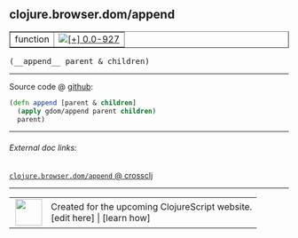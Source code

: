 ## clojure.browser.dom/append



 <table border="1">
<tr>
<td>function</td>
<td><a href="https://github.com/cljsinfo/cljs-api-docs/tree/0.0-927"><img valign="middle" alt="[+] 0.0-927" title="Added in 0.0-927" src="https://img.shields.io/badge/+-0.0--927-lightgrey.svg"></a> </td>
</tr>
</table>


 <samp>
(__append__ parent & children)<br>
</samp>

---







Source code @ [github](https://github.com/clojure/clojurescript/blob/r2665/src/cljs/clojure/browser/dom.cljs#L13-L15):

```clj
(defn append [parent & children]
  (apply gdom/append parent children)
  parent)
```

<!--
Repo - tag - source tree - lines:

 <pre>
clojurescript @ r2665
└── src
    └── cljs
        └── clojure
            └── browser
                └── <ins>[dom.cljs:13-15](https://github.com/clojure/clojurescript/blob/r2665/src/cljs/clojure/browser/dom.cljs#L13-L15)</ins>
</pre>

-->

---



###### External doc links:

[`clojure.browser.dom/append` @ crossclj](http://crossclj.info/fun/clojure.browser.dom.cljs/append.html)<br>

---

 <table>
<tr><td>
<img valign="middle" align="right" width="48px" src="http://i.imgur.com/Hi20huC.png">
</td><td>
Created for the upcoming ClojureScript website.<br>
[edit here] | [learn how]
</td></tr></table>

[edit here]:https://github.com/cljsinfo/cljs-api-docs/blob/master/cljsdoc/clojure.browser.dom/append.cljsdoc
[learn how]:https://github.com/cljsinfo/cljs-api-docs/wiki/cljsdoc-files

<!--

This information was too distracting to show to readers, but I'll leave it
commented here since it is helpful to:

- pretty-print the data used to generate this document
- and show how to retrieve that data



The API data for this symbol:

```clj
{:ns "clojure.browser.dom",
 :name "append",
 :type "function",
 :signature ["[parent & children]"],
 :source {:code "(defn append [parent & children]\n  (apply gdom/append parent children)\n  parent)",
          :title "Source code",
          :repo "clojurescript",
          :tag "r2665",
          :filename "src/cljs/clojure/browser/dom.cljs",
          :lines [13 15]},
 :full-name "clojure.browser.dom/append",
 :full-name-encode "clojure.browser.dom/append",
 :history [["+" "0.0-927"]]}

```

Retrieve the API data for this symbol:

```clj
;; from Clojure REPL
(require '[clojure.edn :as edn])
(-> (slurp "https://raw.githubusercontent.com/cljsinfo/cljs-api-docs/catalog/cljs-api.edn")
    (edn/read-string)
    (get-in [:symbols "clojure.browser.dom/append"]))
```

-->
